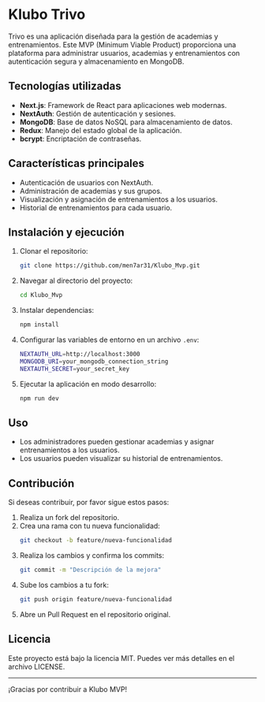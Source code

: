 # Klubo Trivo

Trivo es una aplicación diseñada para la gestión de academias y entrenamientos. Este MVP (Minimum Viable Product) proporciona una plataforma para administrar usuarios, academias y entrenamientos con autenticación segura y almacenamiento en MongoDB.

## Tecnologías utilizadas

- **Next.js**: Framework de React para aplicaciones web modernas.
- **NextAuth**: Gestión de autenticación y sesiones.
- **MongoDB**: Base de datos NoSQL para almacenamiento de datos.
- **Redux**: Manejo del estado global de la aplicación.
- **bcrypt**: Encriptación de contraseñas.

## Características principales

- Autenticación de usuarios con NextAuth.
- Administración de academias y sus grupos.
- Visualización y asignación de entrenamientos a los usuarios.
- Historial de entrenamientos para cada usuario.

## Instalación y ejecución

1. Clonar el repositorio:
   ```sh
   git clone https://github.com/men7ar31/Klubo_Mvp.git
   ```
2. Navegar al directorio del proyecto:
   ```sh
   cd Klubo_Mvp
   ```
3. Instalar dependencias:
   ```sh
   npm install
   ```
4. Configurar las variables de entorno en un archivo `.env`:
   ```sh
   NEXTAUTH_URL=http://localhost:3000
   MONGODB_URI=your_mongodb_connection_string
   NEXTAUTH_SECRET=your_secret_key
   ```
5. Ejecutar la aplicación en modo desarrollo:
   ```sh
   npm run dev
   ```

## Uso

- Los administradores pueden gestionar academias y asignar entrenamientos a los usuarios.
- Los usuarios pueden visualizar su historial de entrenamientos.

## Contribución

Si deseas contribuir, por favor sigue estos pasos:

1. Realiza un fork del repositorio.
2. Crea una rama con tu nueva funcionalidad:
   ```sh
   git checkout -b feature/nueva-funcionalidad
   ```
3. Realiza los cambios y confirma los commits:
   ```sh
   git commit -m "Descripción de la mejora"
   ```
4. Sube los cambios a tu fork:
   ```sh
   git push origin feature/nueva-funcionalidad
   ```
5. Abre un Pull Request en el repositorio original.

## Licencia

Este proyecto está bajo la licencia MIT. Puedes ver más detalles en el archivo LICENSE.

---

¡Gracias por contribuir a Klubo MVP!
